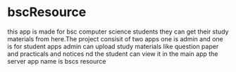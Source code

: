 # bscResource
this app is made for bsc computer science students they can get their study materials from here.The project consisit of two apps one is admin and one is for student apps admin can upload study materials like question paper and practicals and notices nd the student can view it in the main app
the server app name is bscs resource 
